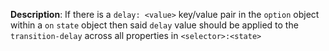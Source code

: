 __Description__: If there is a `delay: <value>` key/value pair in the `option` object within a `on` `state` object then said `delay` value should be applied to the `transition-delay` across all properties in `<selector>:<state>`